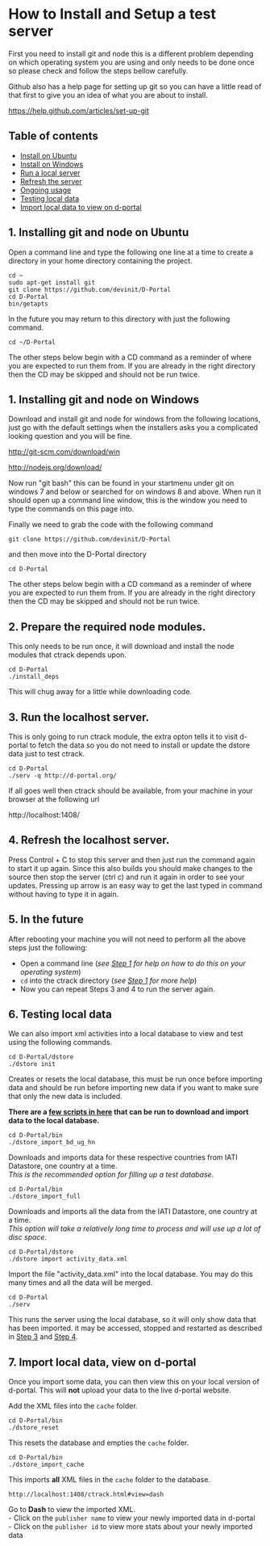 
# How to Install and Setup a test server

First you need to install git and node this is a different problem 
depending on which operating system you are using and only needs to 
be done once so please check and follow the steps bellow carefully.

Github also has a help page for setting up git so you can have a 
little read of that first to give you an idea of what you are about 
to install.

https://help.github.com/articles/set-up-git

## Table of contents
  - [Install on Ubuntu](#1-installing-git-and-node-on-ubuntu)
  - [Install on Windows](#2-prepare-the-required-node-modules)
  - [Run a local server](#3-run-the-localhost-server)
  - [Refresh the server](#4-refresh-the-localhost-server)
  - [Ongoing usage](#5-in-the-future)
  - [Testing local data](#6-testing-local-data)
  - [Import local data to view on d-portal](#7-import-local-data-view-on-d-portal)


## 1. Installing git and node on Ubuntu

Open a command line and type the following one line at a time to 
create a directory in your home directory containing the project.

	cd ~
	sudo apt-get install git
	git clone https://github.com/devinit/D-Portal
	cd D-Portal
	bin/getapts

In the future you may return to this directory with just the 
following command.

	cd ~/D-Portal


The other steps below begin with a CD command as a reminder of where 
you are expected to run them from. If you are already in the right 
directory then the CD may be skipped and should not be run twice.


## 1. Installing git and node on Windows

Download and install git and node for windows from the following 
locations, just go with the default settings when the installers asks 
you a complicated looking question and you will be fine.

http://git-scm.com/download/win

http://nodejs.org/download/

Now run "git bash" this can be found in your startmenu under git on 
windows 7 and below or searched for on windows 8 and above. When run 
it should open up a command line window, this is the window you need 
to type the commands on this page into.

Finally we need to grab the code with the following command

	git clone https://github.com/devinit/D-Portal

and then move into the D-Portal directory

	cd D-Portal

The other steps below begin with a CD command as a reminder of where 
you are expected to run them from. If you are already in the right 
directory then the CD may be skipped and should not be run twice.


## 2. Prepare the required node modules.

This only needs to be run once, it will download and install the 
node modules that ctrack depends upon.

	cd D-Portal
	./install_deps
	
This will chug away for a little while downloading code.


## 3. Run the localhost server.

This is only going to run ctrack module, the extra opton tells it to 
visit d-portal to fetch the data so you do not need to install or 
update the dstore data just to test ctrack.

	cd D-Portal
	./serv -q http://d-portal.org/

If all goes well then ctrack should be available, from your machine 
in your browser at the following url

http://localhost:1408/


## 4. Refresh the localhost server.

Press Control + C to stop this server and then just run the command 
again to start it up again. Since this also builds you should make 
changes to the source then stop the server (ctrl c) and run it again 
in order to see your updates. Pressing up arrow is an easy way to 
get the last typed in command without having to type it in again.


## 5. In the future

After rebooting your machine you will not need to perform all the 
above steps just the following:

  - Open a command line  (_see [Step 1](#1-installing-git-and-node-on-ubuntu) for help on how to do this on your operating system_)
  - ```cd``` into the ctrack directory (_see [Step 1](#1-installing-git-and-node-on-ubuntu) for more help_)
  - Now you can repeat Steps 3 and 4 to run the server again.


## 6. Testing local data

We can also import xml activities into a local database to view and 
test using the following commands.

	cd D-Portal/dstore
	./dstore init

Creates or resets the local database, this must be run once before 
importing data and should be run before importing new data if you want 
to make sure that only the new data is included.

	
**There are a [few scripts in here](https://github.com/devinit/D-Portal/tree/master/bin) that can be run to download and import 
data to the local database.**

	cd D-Portal/bin
	./dstore_import_bd_ug_hn
	
Downloads and imports data for these respective countries from IATI Datastore, one country at a time.  
_This is the recommended option for filling up a test database._

	cd D-Portal/bin
	./dstore_import_full
	
Downloads and imports all the data from the IATI Datastore, one country at a time.  
_This option will take a relatively long time to process and will use up a lot of disc space._

	cd D-Portal/dstore
	./dstore import activity_data.xml

Import the file "activity_data.xml" into the local database. You may do 
this many times and all the data will be merged.

	cd D-Portal
	./serv

This runs the server using the local database, so it will only show 
data that has been imported. it may be accessed, stopped and restarted as 
described in [Step 3](#3-run-the-localhost-server) and [Step 4](#4-refresh-the-localhost-server).



## 7. Import local data, view on d-portal

Once you import some data, you can then view this on your local version of d-portal. This will **not** upload your data to the live d-portal website.

Add the XML files into the ```cache``` folder.

	cd D-Portal/bin
	./dstore_reset
	
This resets the database and empties the ```cache``` folder.

	cd D-Portal/bin
	./dstore_import_cache
	
This imports **all** XML files in the ```cache``` folder to the database.

	http://localhost:1408/ctrack.html#view=dash
	
Go to **Dash** to view the imported XML.  
    - Click on the ```publisher name``` to view your newly imported data in d-portal  
    - Click on the ```publisher id``` to view more stats about your newly imported data

